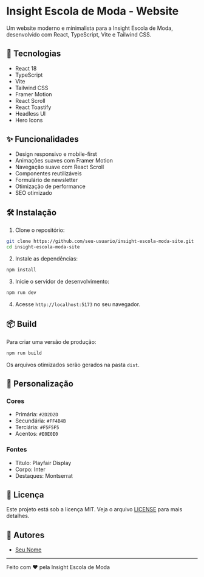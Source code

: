 # Insight Escola de Moda - Website

Um website moderno e minimalista para a Insight Escola de Moda, desenvolvido com React, TypeScript, Vite e Tailwind CSS.

## 🚀 Tecnologias

- React 18
- TypeScript
- Vite
- Tailwind CSS
- Framer Motion
- React Scroll
- React Toastify
- Headless UI
- Hero Icons

## ✨ Funcionalidades

- Design responsivo e mobile-first
- Animações suaves com Framer Motion
- Navegação suave com React Scroll
- Componentes reutilizáveis
- Formulário de newsletter
- Otimização de performance
- SEO otimizado

## 🛠️ Instalação

1. Clone o repositório:
```bash
git clone https://github.com/seu-usuario/insight-escola-moda-site.git
cd insight-escola-moda-site
```

2. Instale as dependências:
```bash
npm install
```

3. Inicie o servidor de desenvolvimento:
```bash
npm run dev
```

4. Acesse `http://localhost:5173` no seu navegador.

## 📦 Build

Para criar uma versão de produção:

```bash
npm run build
```

Os arquivos otimizados serão gerados na pasta `dist`.

## 🎨 Personalização

### Cores
- Primária: `#2D2D2D`
- Secundária: `#FF4B4B`
- Terciária: `#F5F5F5`
- Acentos: `#E0E0E0`

### Fontes
- Título: Playfair Display
- Corpo: Inter
- Destaques: Montserrat

## 📝 Licença

Este projeto está sob a licença MIT. Veja o arquivo [LICENSE](LICENSE) para mais detalhes.

## 👥 Autores

- [Seu Nome](https://github.com/seu-usuario)

---

Feito com ♥ pela Insight Escola de Moda
